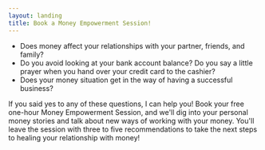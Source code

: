 ```yaml
---
layout: landing
title: Book a Money Empowerment Session!
---
```


* Does money affect your relationships with your partner, friends, and family?
* Do you avoid looking at your bank account balance? Do you say a little prayer when you hand over your credit card to the cashier?
* Does your money situation get in the way of having a successful business?




If you said yes to any of these questions, I can help you! Book your free one-hour Money Empowerment Session, and we'll dig into your personal money stories and talk about new ways of working with your money. You'll leave the session with three to five recommendations to take the next steps to healing your relationship with money!


<!-- Calendly inline widget begin -->
<div class="calendly-inline-widget" data-url="https://calendly.com/ceciliacase" style="min-width:320px;height:700px;"></div>
<script type="text/javascript" src="https://assets.calendly.com/assets/external/widget.js"></script>
<!-- Calendly inline widget end -->